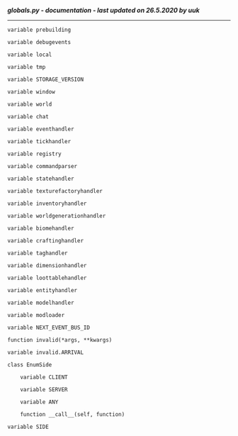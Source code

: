***globals.py - documentation - last updated on 26.5.2020 by uuk***
___

    variable prebuilding

    variable debugevents

    variable local

    variable tmp

    variable STORAGE_VERSION

    variable window

    variable world

    variable chat

    variable eventhandler

    variable tickhandler

    variable registry

    variable commandparser

    variable statehandler

    variable texturefactoryhandler

    variable inventoryhandler

    variable worldgenerationhandler

    variable biomehandler

    variable craftinghandler

    variable taghandler

    variable dimensionhandler

    variable loottablehandler

    variable entityhandler

    variable modelhandler

    variable modloader

    variable NEXT_EVENT_BUS_ID

    function invalid(*args, **kwargs)

    variable invalid.ARRIVAL

    class EnumSide

        variable CLIENT

        variable SERVER

        variable ANY

        function __call__(self, function)

    variable SIDE